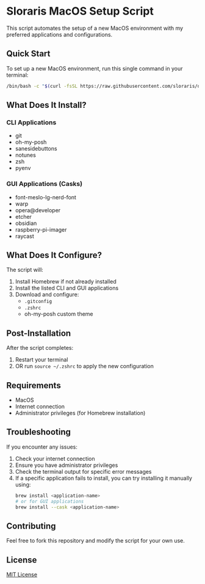 # Sloraris MacOS Setup Script

This script automates the setup of a new MacOS environment with my preferred applications and configurations.

## Quick Start

To set up a new MacOS environment, run this single command in your terminal:

```bash
/bin/bash -c "$(curl -fsSL https://raw.githubusercontent.com/sloraris/dotfiles/main/slo.sh)"
```


## What Does It Install?

### CLI Applications
- git
- oh-my-posh
- sanesidebuttons
- notunes
- zsh
- pyenv

### GUI Applications (Casks)
- font-meslo-lg-nerd-font
- warp
- opera@developer
- etcher
- obsidian
- raspberry-pi-imager
- raycast

## What Does It Configure?

The script will:
1. Install Homebrew if not already installed
2. Install the listed CLI and GUI applications
3. Download and configure:
   - `.gitconfig`
   - `.zshrc`
   - oh-my-posh custom theme

## Post-Installation

After the script completes:
1. Restart your terminal
2. OR run `source ~/.zshrc` to apply the new configuration

## Requirements

- MacOS
- Internet connection
- Administrator privileges (for Homebrew installation)

## Troubleshooting

If you encounter any issues:
1. Check your internet connection
2. Ensure you have administrator privileges
3. Check the terminal output for specific error messages
4. If a specific application fails to install, you can try installing it manually using:
   ```bash
   brew install <application-name>
   # or for GUI applications
   brew install --cask <application-name>
   ```

## Contributing

Feel free to fork this repository and modify the script for your own use.

## License

[MIT License](LICENSE)
